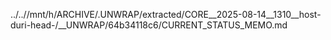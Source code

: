 ../..//mnt/h/ARCHIVE/.UNWRAP/extracted/CORE__2025-08-14__1310__host-duri-head-/__UNWRAP/64b34118c6/CURRENT_STATUS_MEMO.md